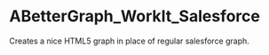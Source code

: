 ABetterGraph_WorkIt_Salesforce
==============================

Creates a nice HTML5 graph in place of regular salesforce graph.
